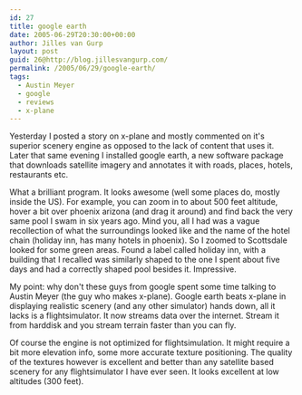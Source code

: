 ```yaml
---
id: 27
title: google earth
date: 2005-06-29T20:30:00+00:00
author: Jilles van Gurp
layout: post
guid: 26@http://blog.jillesvangurp.com/
permalink: /2005/06/29/google-earth/
tags:
  - Austin Meyer
  - google
  - reviews
  - x-plane
---
```

 Yesterday I posted a story on x-plane and mostly commented on it's superior scenery engine as opposed to the lack of content that uses it. Later that same evening I installed google earth, a new software package that downloads satellite imagery and annotates it with roads, places, hotels, restaurants etc. 

What a brilliant program. It looks awesome (well some places do, mostly inside the US). For example, you can zoom in to about 500 feet altitude, hover a bit over phoenix arizona (and drag it around) and find back the very same pool I swam in six years ago. Mind you, all I had was a vague recollection of what the surroundings looked like and the name of the hotel chain (holiday inn, has many hotels in phoenix). So I zoomed to Scottsdale looked for some green areas. Found a label called holiday inn, with a building that I recalled was similarly shaped to the one I spent about five days and had a correctly shaped pool besides it. Impressive.

My point: why don't these guys from google spent some time talking to Austin Meyer (the guy who makes x-plane). Google earth beats x-plane in displaying realistic scenery (and any other simulator) hands down, all it lacks is a flightsimulator. It now streams data over the internet. Stream it from harddisk and you stream terrain faster than you can fly. 

Of course the engine is not optimized for flightsimulation. It might require a bit more elevation info, some more accurate texture positioning. The quality of the textures however is excellent and better than any satellite based scenery for any flightsimulator I have ever seen. It looks excellent at low altitudes (300 feet). 